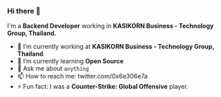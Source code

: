### Hi there 👋

I'm a **Backend Developer** working in **KASIKORN Business - Technology Group, Thailand.**

- 🔭 I’m currently working at **KASIKORN Business - Technology Group, Thailand**
- 🌱 I’m currently learning **Open Source**
- 💬 Ask me about `anything`
- 📫 How to reach me: twitter.com/0x6e306e7a
- ⚡ Fun fact: I was a **Counter-Strike: Global Offensive** player.
